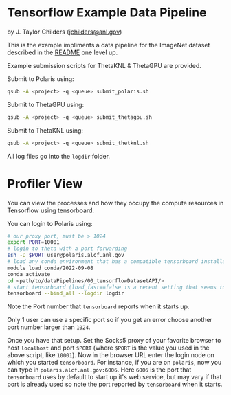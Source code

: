 # Tensorflow Example Data Pipeline
by J. Taylor Childers (jchilders@anl.gov)

This is the example impliments a data pipeline for the ImageNet dataset described in the [README](../README.md) one level up.

Example submission scripts for ThetaKNL & ThetaGPU are provided.

Submit to Polaris using:
```bash
qsub -A <project> -q <queue> submit_polaris.sh
```

Submit to ThetaGPU using:
```bash
qsub -A <project> -q <queue> submit_thetagpu.sh
```

Submit to ThetaKNL using:
```bash
qsub -A <project> -q <queue> submit_thetknl.sh
```

All log files go into the `logdir` folder.


# Profiler View

You can view the processes and how they occupy the compute resources in Tensorflow using tensorboard.

You can login to Polaris using:
```bash
# our proxy port, must be > 1024
export PORT=10001
# login to theta with a port forwarding
ssh -D $PORT user@polaris.alcf.anl.gov
# load any conda environment that has a compatible tensorboard installation
module load conda/2022-09-08
conda activate
cd <path/to/dataPipelines/00_tensorflowDatasetAPI/>
# start tensorboard (load_fast==false is a recent setting that seems to be needed until Tensorflow work's out the bugs)
tensorboard --bind_all --logdir logdir
```
Note the Port number that `tensorboard` reports when it starts up.

Only 1 user can use a specific port so if you get an error choose another port number larger than `1024`.

Once you have that setup. Set the Socks5 proxy of your favorite browser to host `localhost` and port `$PORT` (where `$PORT` is the value you used in the above script, like `10001`). Now in the browser URL enter the login node on which you started `tensorboard`. For instance, if you are on `polaris`, now you can type in `polaris.alcf.anl.gov:6006`. Here `6006` is the port that `tensorboard` uses by default to start up it's web service, but may vary if that port is already used so note the port reported by `tensorboard` when it starts.

